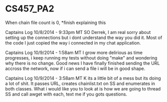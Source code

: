 CS457_PA2
=========
When chain file count is 0, *finish explaining this

Captains Log 10/8/2014 - 9:33pm MT
SO Derrek,
I am real sorry about setting up the connections but i dont understand the way you did it.
Most of the code I just copied the way i connected in my chat application.

Captains Log 10/9/2014 - 1:58am MT
I grow more delirious as time progresses, i keep running my tests without doing "make" and wondering why there is no change.
Good news I have finally finished sending the URL accross the network, now if i can send a file i will be in good shape.

Captains Log 10/9/2014 - 3:58am MT
K its a little bit of a mess but its doing a lot of shit. It passes URL, creates chainlist.txt on SS and enumerates in both classes.
What i would like you to look at is how we are going to thread SS and call awget with each, text me if you gots questions.